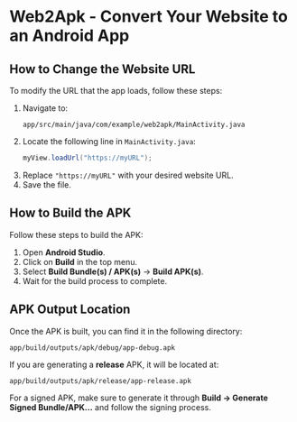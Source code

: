 # Web2Apk - Convert Your Website to an Android App

## How to Change the Website URL
To modify the URL that the app loads, follow these steps:

1. Navigate to:  
   ```
   app/src/main/java/com/example/web2apk/MainActivity.java
   ```
2. Locate the following line in `MainActivity.java`:
   ```java
   myView.loadUrl("https://myURL");
   ```
3. Replace `"https://myURL"` with your desired website URL.
4. Save the file.

## How to Build the APK
Follow these steps to build the APK:

1. Open **Android Studio**.
2. Click on **Build** in the top menu.
3. Select **Build Bundle(s) / APK(s)** → **Build APK(s)**.
4. Wait for the build process to complete.

## APK Output Location
Once the APK is built, you can find it in the following directory:

```
app/build/outputs/apk/debug/app-debug.apk
```

If you are generating a **release** APK, it will be located at:

```
app/build/outputs/apk/release/app-release.apk
```

For a signed APK, make sure to generate it through **Build → Generate Signed Bundle/APK...** and follow the signing process.
